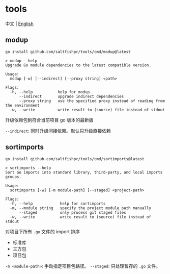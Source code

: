 # tools

中文 | [English](README.en.md)

## modup

```shell
go install github.com/saltfishpr/tools/cmd/modup@latest
```

```shell
> modup --help
Upgrade Go module dependencies to the latest compatible version.

Usage:
  modup [-w] [--indirect] [--proxy string] <path>

Flags:
  -h, --help           help for modup
      --indirect       upgrade indirect dependencies
      --proxy string   use the specified proxy instead of reading from the environment
  -w, --write          write result to (source) file instead of stdout
```

升级依赖包到符合当前项目 go 版本的最新版

`--indirect`: 同时升级间接依赖。默认只升级直接依赖

## sortimports

```shell
go install github.com/saltfishpr/tools/cmd/sortimports@latest
```

```shell
> sortimports --help
Sort Go imports into standard library, third-party, and local imports groups.

Usage:
  sortimports [-w] [-m module-path] [--staged] <project-path>

Flags:
  -h, --help            help for sortimports
  -m, --module string   specify the project module path manually
      --staged          only process git staged files
  -w, --write           write result to (source) file instead of stdout
```

对项目下所有 `.go` 文件的 import 排序

- 标准库
- 三方包
- 项目包

`-m <module-path>`: 手动指定项目包路径。
`--staged`: 只处理暂存的 `.go` 文件。
